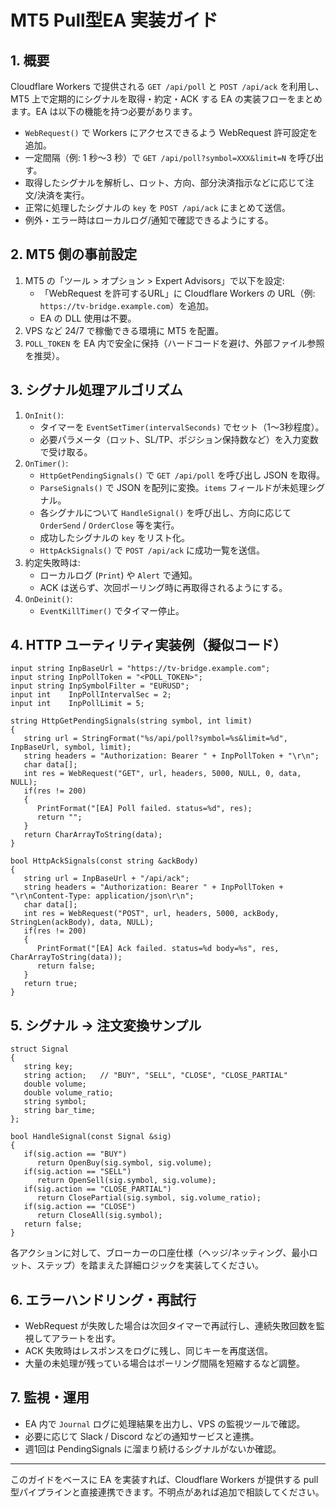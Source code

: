 # MT5 Pull型EA 実装ガイド

## 1. 概要
Cloudflare Workers で提供される `GET /api/poll` と `POST /api/ack` を利用し、MT5 上で定期的にシグナルを取得・約定・ACK する EA の実装フローをまとめます。EA は以下の機能を持つ必要があります。

- `WebRequest()` で Workers にアクセスできるよう WebRequest 許可設定を追加。
- 一定間隔（例: 1 秒～3 秒）で `GET /api/poll?symbol=XXX&limit=N` を呼び出す。
- 取得したシグナルを解析し、ロット、方向、部分決済指示などに応じて注文/決済を実行。
- 正常に処理したシグナルの `key` を `POST /api/ack` にまとめて送信。
- 例外・エラー時はローカルログ/通知で確認できるようにする。

## 2. MT5 側の事前設定
1. MT5 の「ツール > オプション > Expert Advisors」で以下を設定:
   - 「WebRequest を許可するURL」に Cloudflare Workers の URL（例: `https://tv-bridge.example.com`）を追加。
   - EA の DLL 使用は不要。
2. VPS など 24/7 で稼働できる環境に MT5 を配置。
3. `POLL_TOKEN` を EA 内で安全に保持（ハードコードを避け、外部ファイル参照を推奨）。

## 3. シグナル処理アルゴリズム
1. `OnInit()`:
   - タイマーを `EventSetTimer(intervalSeconds)` でセット（1～3秒程度）。
   - 必要パラメータ（ロット、SL/TP、ポジション保持数など）を入力変数で受け取る。
2. `OnTimer()`:
   - `HttpGetPendingSignals()` で `GET /api/poll` を呼び出し JSON を取得。
   - `ParseSignals()` で JSON を配列に変換。`items` フィールドが未処理シグナル。
   - 各シグナルについて `HandleSignal()` を呼び出し、方向に応じて `OrderSend` / `OrderClose` 等を実行。
   -  成功したシグナルの `key` をリスト化。
   - `HttpAckSignals()` で `POST /api/ack` に成功一覧を送信。
3. 約定失敗時は:
   - ローカルログ (`Print`) や `Alert` で通知。
   - ACK は送らず、次回ポーリング時に再取得されるようにする。
4. `OnDeinit()`:
   - `EventKillTimer()` でタイマー停止。

## 4. HTTP ユーティリティ実装例（擬似コード）
```mq5
input string InpBaseUrl = "https://tv-bridge.example.com";
input string InpPollToken = "<POLL_TOKEN>";
input string InpSymbolFilter = "EURUSD";
input int    InpPollIntervalSec = 2;
input int    InpPollLimit = 5;

string HttpGetPendingSignals(string symbol, int limit)
{
   string url = StringFormat("%s/api/poll?symbol=%s&limit=%d", InpBaseUrl, symbol, limit);
   string headers = "Authorization: Bearer " + InpPollToken + "\r\n";
   char data[];
   int res = WebRequest("GET", url, headers, 5000, NULL, 0, data, NULL);
   if(res != 200)
   {
      PrintFormat("[EA] Poll failed. status=%d", res);
      return "";
   }
   return CharArrayToString(data);
}

bool HttpAckSignals(const string &ackBody)
{
   string url = InpBaseUrl + "/api/ack";
   string headers = "Authorization: Bearer " + InpPollToken + "\r\nContent-Type: application/json\r\n";
   char data[];
   int res = WebRequest("POST", url, headers, 5000, ackBody, StringLen(ackBody), data, NULL);
   if(res != 200)
   {
      PrintFormat("[EA] Ack failed. status=%d body=%s", res, CharArrayToString(data));
      return false;
   }
   return true;
}
```

## 5. シグナル → 注文変換サンプル
```mq5
struct Signal
{
   string key;
   string action;   // "BUY", "SELL", "CLOSE", "CLOSE_PARTIAL"
   double volume;
   double volume_ratio;
   string symbol;
   string bar_time;
};

bool HandleSignal(const Signal &sig)
{
   if(sig.action == "BUY")
      return OpenBuy(sig.symbol, sig.volume);
   if(sig.action == "SELL")
      return OpenSell(sig.symbol, sig.volume);
   if(sig.action == "CLOSE_PARTIAL")
      return ClosePartial(sig.symbol, sig.volume_ratio);
   if(sig.action == "CLOSE")
      return CloseAll(sig.symbol);
   return false;
}
```

各アクションに対して、ブローカーの口座仕様（ヘッジ/ネッティング、最小ロット、ステップ）を踏まえた詳細ロジックを実装してください。

## 6. エラーハンドリング・再試行
- WebRequest が失敗した場合は次回タイマーで再試行し、連続失敗回数を監視してアラートを出す。
- ACK 失敗時はレスポンスをログに残し、同じキーを再度送信。
- 大量の未処理が残っている場合はポーリング間隔を短縮するなど調整。

## 7. 監視・運用
- EA 内で `Journal` ログに処理結果を出力し、VPS の監視ツールで確認。
- 必要に応じて Slack / Discord などの通知サービスと連携。
- 週1回は PendingSignals に溜まり続けるシグナルがないか確認。

---
このガイドをベースに EA を実装すれば、Cloudflare Workers が提供する pull 型パイプラインと直接連携できます。不明点があれば追加で相談してください。
